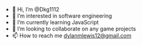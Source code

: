 - 👋 Hi, I’m @Dkg1112
- 👀 I’m interested in software engineering
- 🌱 I’m currently learning JavaScript
- 💞️ I’m looking to collaborate on any game projects 
- 📫 How to reach me dylanmlewis12@gmail.com

<!---
Dkg1112/Dkg1112 is a ✨ special ✨ repository because its `README.md` (this file) appears on your GitHub profile.
You can click the Preview link to take a look at your changes.
--->
